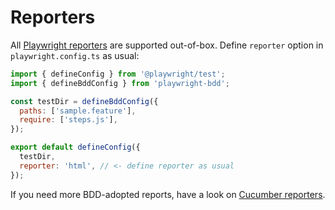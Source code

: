 # Reporters

All [Playwright reporters](https://playwright.dev/docs/test-reporters) are supported out-of-box. Define `reporter` option in `playwright.config.ts` as usual:

```js
import { defineConfig } from '@playwright/test';
import { defineBddConfig } from 'playwright-bdd';

const testDir = defineBddConfig({
  paths: ['sample.feature'],
  require: ['steps.js'],
});

export default defineConfig({
  testDir,
  reporter: 'html', // <- define reporter as usual
});
```

If you need more BDD-adopted reports, have a look on [Cucumber reporters](./reporters/cucumber.md).


